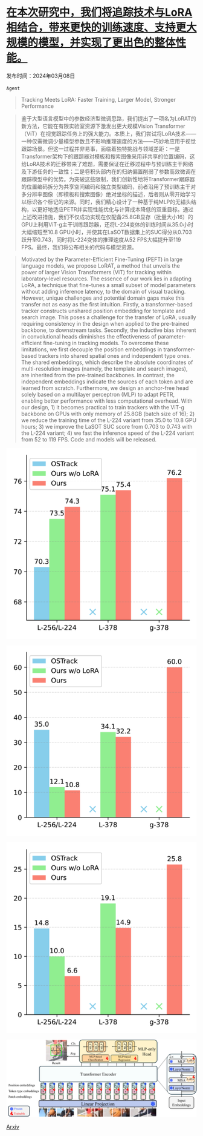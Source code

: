 # [在本次研究中，我们将追踪技术与LoRA相结合，带来更快的训练速度、支持更大规模的模型，并实现了更出色的整体性能。](https://arxiv.org/abs/2403.05231)

发布时间：2024年03月08日

`Agent`

> Tracking Meets LoRA: Faster Training, Larger Model, Stronger Performance

> 鉴于大型语言模型中的参数经济型微调思路，我们提出了一项名为LoRAT的新方法，它能在有限实验室资源下激发出更大规模Vision Transformer（ViT）在视觉跟踪任务上的强大能力。本质上，我们尝试将LoRA技术——一种仅需微调少量模型参数且不影响推理速度的方法——巧妙地应用于视觉跟踪场景。但这一过程并非易事，面临着独特挑战与领域差距：一是Transformer架构下的跟踪器对模板和搜索图像采用非共享的位置编码，这给LoRA技术的迁移带来了难题，需要保证在迁移过程中与预训练主干网络及下游任务的一致性；二是卷积头部内在的归纳偏置削弱了参数高效微调在跟踪模型中的优势。为突破这些限制，我们创新性地将Transformer跟踪器的位置编码拆分为共享空间编码和独立类型编码，前者沿用了预训练主干对多分辨率图像（即模板和搜索图像）绝对坐标的描述，后者则从零开始学习以标识各个标记的来源。同时，我们精心设计了一种基于纯MLP的无锚头结构，以更好地适应PETR并实现性能优化与计算成本降低的双重目标。通过上述改进措施，我们不仅成功实现在仅配备25.8GB显存（批量大小16）的GPU上利用ViT-g主干训练跟踪器，还将L-224变体的训练时间从35.0小时大幅缩短至10.8 GPU小时，并使其在LaSOT数据集上的SUC得分从0.703跃升至0.743，同时将L-224变体的推理速度从52 FPS大幅提升至119 FPS。最终，我们将公布相关的代码与模型资源。

> Motivated by the Parameter-Efficient Fine-Tuning (PEFT) in large language models, we propose LoRAT, a method that unveils the power of larger Vision Transformers (ViT) for tracking within laboratory-level resources. The essence of our work lies in adapting LoRA, a technique that fine-tunes a small subset of model parameters without adding inference latency, to the domain of visual tracking. However, unique challenges and potential domain gaps make this transfer not as easy as the first intuition. Firstly, a transformer-based tracker constructs unshared position embedding for template and search image. This poses a challenge for the transfer of LoRA, usually requiring consistency in the design when applied to the pre-trained backbone, to downstream tasks. Secondly, the inductive bias inherent in convolutional heads diminishes the effectiveness of parameter-efficient fine-tuning in tracking models. To overcome these limitations, we first decouple the position embeddings in transformer-based trackers into shared spatial ones and independent type ones. The shared embeddings, which describe the absolute coordinates of multi-resolution images (namely, the template and search images), are inherited from the pre-trained backbones. In contrast, the independent embeddings indicate the sources of each token and are learned from scratch. Furthermore, we design an anchor-free head solely based on a multilayer perceptron (MLP) to adapt PETR, enabling better performance with less computational overhead. With our design, 1) it becomes practical to train trackers with the ViT-g backbone on GPUs with only memory of 25.8GB (batch size of 16); 2) we reduce the training time of the L-224 variant from 35.0 to 10.8 GPU hours; 3) we improve the LaSOT SUC score from 0.703 to 0.743 with the L-224 variant; 4) we fast the inference speed of the L-224 variant from 52 to 119 FPS. Code and models will be released.

![在本次研究中，我们将追踪技术与LoRA相结合，带来更快的训练速度、支持更大规模的模型，并实现了更出色的整体性能。](../../../paper_images/2403.05231/x1.png)

![在本次研究中，我们将追踪技术与LoRA相结合，带来更快的训练速度、支持更大规模的模型，并实现了更出色的整体性能。](../../../paper_images/2403.05231/x2.png)

![在本次研究中，我们将追踪技术与LoRA相结合，带来更快的训练速度、支持更大规模的模型，并实现了更出色的整体性能。](../../../paper_images/2403.05231/x3.png)

![在本次研究中，我们将追踪技术与LoRA相结合，带来更快的训练速度、支持更大规模的模型，并实现了更出色的整体性能。](../../../paper_images/2403.05231/x4.png)

[Arxiv](https://arxiv.org/abs/2403.05231)